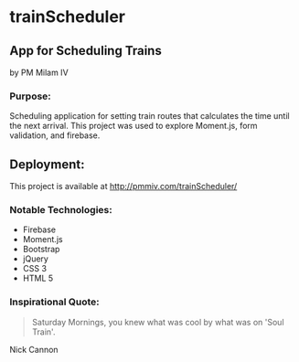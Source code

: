 # trainScheduler
## App for Scheduling Trains

by PM Milam IV

### Purpose:

Scheduling application for setting train routes that calculates the time until the next arrival. This project was used to explore Moment.js, form validation, and firebase.

## Deployment:

This project is available at http://pmmiv.com/trainScheduler/

### Notable Technologies: 

- Firebase
- Moment.js
- Bootstrap
- jQuery
- CSS 3
- HTML 5

### Inspirational Quote:
> Saturday Mornings, you knew what was cool by what was on 'Soul Train'.

Nick Cannon


